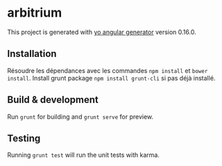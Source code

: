 # arbitrium

This project is generated with [yo angular generator](https://github.com/yeoman/generator-angular)
version 0.16.0.

## Installation

Résoudre les dépendances avec les commandes `npm install` et `bower install`.
Install grunt package `npm install grunt-cli` si pas déjà installé.

## Build & development

Run `grunt` for building and `grunt serve` for preview.

## Testing

Running `grunt test` will run the unit tests with karma.
